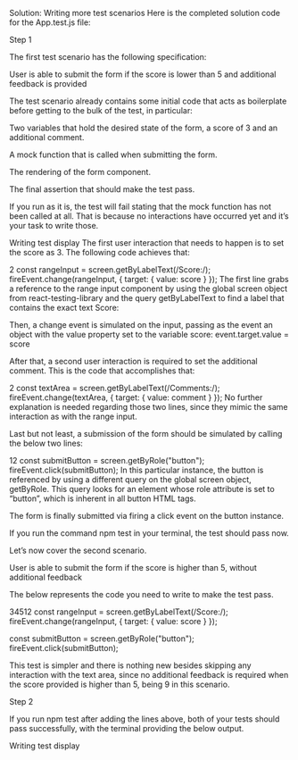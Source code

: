 Solution: Writing more test scenarios
Here is the completed solution code for the App.test.js file:

Step 1

The first test scenario has the following specification:

User is able to submit the form if the score is lower than 5 and additional feedback is provided

The test scenario already contains some initial code that acts as boilerplate before getting to the bulk of the test, in particular:

Two variables that hold the desired state of the form, a score of 3 and an additional comment.

A mock function that is called when submitting the form.

The rendering of the form component.

The final assertion that should make the test pass.

If you run as it is, the test will fail stating that the mock function has not been called at all. That is because no interactions have occurred yet and it’s your task to write those.

Writing test display
The first user interaction that needs to happen is to set the score as 3. The following code achieves that:

2
const rangeInput = screen.getByLabelText(/Score:/);
fireEvent.change(rangeInput, { target: { value: score } });
The first line grabs a reference to the range input component by using the global screen object from react-testing-library and the query getByLabelText to find a label that contains the exact text Score:

Then, a change event is simulated on the input, passing as the event an object with the value property set to the variable score: event.target.value = score

After that, a second user interaction is required to set the additional comment. This is the code that accomplishes that:

2
const textArea = screen.getByLabelText(/Comments:/);
fireEvent.change(textArea, { target: { value: comment } });
No further explanation is needed regarding those two lines, since they mimic the same interaction as with the range input.

Last but not least, a submission of the form should be simulated by calling the below two lines:

12
const submitButton = screen.getByRole("button");
fireEvent.click(submitButton);
In this particular instance, the button is referenced by using a different query on the global screen object, getByRole. This query looks for an element whose role attribute is set to “button”, which is inherent in all button HTML tags.

The form is finally submitted via firing a click event on the button instance.

If you run the command npm test in your terminal, the test should pass now.

Let’s now cover the second scenario.

User is able to submit the form if the score is higher than 5, without additional feedback

The below represents the code you need to write to make the test pass.

34512
const rangeInput = screen.getByLabelText(/Score:/);
fireEvent.change(rangeInput, { target: { value: score } });

const submitButton = screen.getByRole("button");
fireEvent.click(submitButton);

This test is simpler and there is nothing new besides skipping any interaction with the text area, since no additional feedback is required when the score provided is higher than 5, being 9 in this scenario.

Step 2

If you run npm test after adding the lines above, both of your tests should pass successfully, with the terminal providing the below output.

Writing test display
